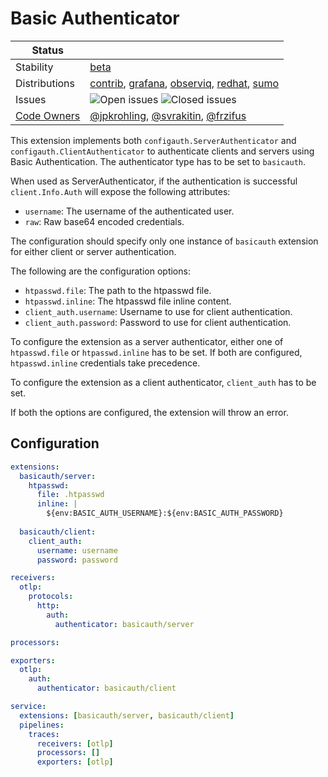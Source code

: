 # Basic Authenticator
<!-- status autogenerated section -->
| Status        |           |
| ------------- |-----------|
| Stability     | [beta]  |
| Distributions | [contrib], [grafana], [observiq], [redhat], [sumo] |
| Issues        | ![Open issues](https://img.shields.io/github/issues-search/open-telemetry/opentelemetry-collector-contrib?query=is%3Aissue%20is%3Aopen%20label%3Aextension%2Fbasicauth%20&label=open&color=orange&logo=opentelemetry) ![Closed issues](https://img.shields.io/github/issues-search/open-telemetry/opentelemetry-collector-contrib?query=is%3Aissue%20is%3Aclosed%20label%3Aextension%2Fbasicauth%20&label=closed&color=blue&logo=opentelemetry) |
| [Code Owners](https://github.com/open-telemetry/opentelemetry-collector-contrib/blob/main/CONTRIBUTING.md#becoming-a-code-owner)    | [@jpkrohling](https://www.github.com/jpkrohling), [@svrakitin](https://www.github.com/svrakitin), [@frzifus](https://www.github.com/frzifus) |

[beta]: https://github.com/open-telemetry/opentelemetry-collector#beta
[contrib]: https://github.com/open-telemetry/opentelemetry-collector-releases/tree/main/distributions/otelcol-contrib
[grafana]: https://github.com/grafana/agent
[observiq]: https://github.com/observIQ/observiq-otel-collector
[redhat]: https://github.com/os-observability/redhat-opentelemetry-collector
[sumo]: https://github.com/SumoLogic/sumologic-otel-collector
<!-- end autogenerated section -->

This extension implements both `configauth.ServerAuthenticator` and `configauth.ClientAuthenticator` to authenticate clients and servers using Basic Authentication. The authenticator type has to be set to `basicauth`.

When used as ServerAuthenticator, if the authentication is successful `client.Info.Auth` will expose the following attributes:

- `username`: The username of the authenticated user.
- `raw`: Raw base64 encoded credentials.

The configuration should specify only one instance of `basicauth` extension for either client or server authentication. 

The following are the configuration options:

- `htpasswd.file`:  The path to the htpasswd file.
- `htpasswd.inline`: The htpasswd file inline content.
- `client_auth.username`: Username to use for client authentication.
- `client_auth.password`: Password to use for client authentication.

To configure the extension as a server authenticator, either one of `htpasswd.file` or `htpasswd.inline` has to be set. If both are configured, `htpasswd.inline` credentials take precedence.

To configure the extension as a client authenticator, `client_auth` has to be set.

If both the options are configured, the extension will throw an error.
## Configuration

```yaml
extensions:
  basicauth/server:
    htpasswd: 
      file: .htpasswd
      inline: |
        ${env:BASIC_AUTH_USERNAME}:${env:BASIC_AUTH_PASSWORD}
  
  basicauth/client:
    client_auth: 
      username: username
      password: password

receivers:
  otlp:
    protocols:
      http:
        auth:
          authenticator: basicauth/server

processors:

exporters:
  otlp:
    auth:
      authenticator: basicauth/client

service:
  extensions: [basicauth/server, basicauth/client]
  pipelines:
    traces:
      receivers: [otlp]
      processors: []
      exporters: [otlp]
```